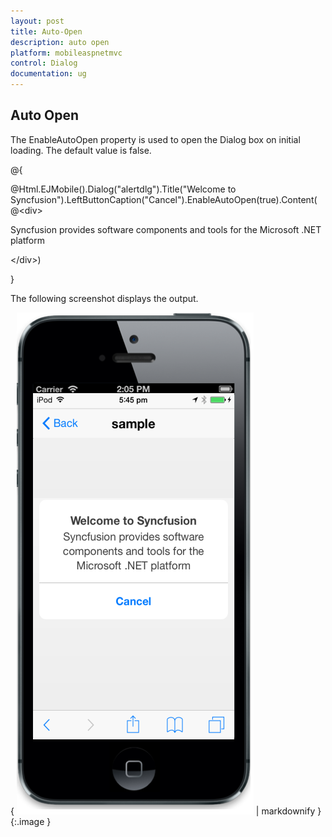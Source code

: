 ```yaml
---
layout: post
title: Auto-Open
description: auto open
platform: mobileaspnetmvc
control: Dialog
documentation: ug
---
```


## Auto Open

The EnableAutoOpen property is used to open the Dialog box on initial loading. The default value is false.



@{

@Html.EJMobile().Dialog("alertdlg").Title("Welcome to Syncfusion").LeftButtonCaption("Cancel").EnableAutoOpen(true).Content(@&lt;div&gt;

Syncfusion provides software components and tools for the Microsoft .NET platform

&lt;/div&gt;)

}



The following screenshot displays the output.

{ ![](Auto-Open_images/Auto-Open_img1.png) | markdownify }
{:.image }


